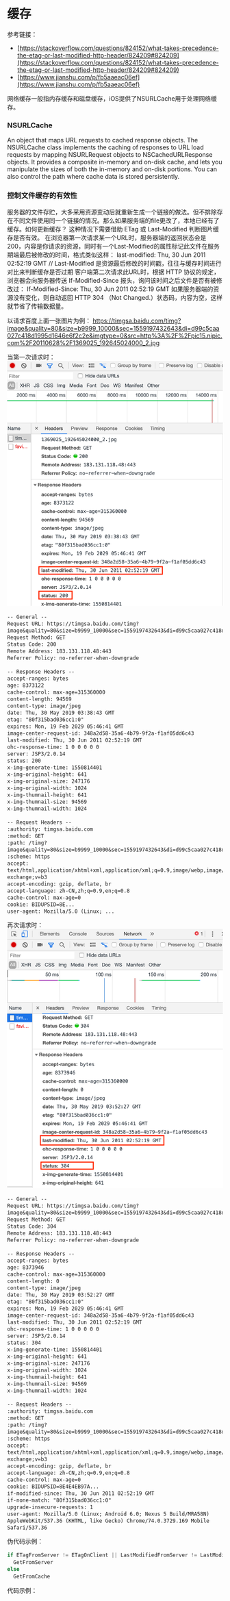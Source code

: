 # 缓存

参考链接：
- [https://stackoverflow.com/questions/824152/what-takes-precedence-the-etag-or-last-modified-http-header/824209#824209](https://stackoverflow.com/questions/824152/what-takes-precedence-the-etag-or-last-modified-http-header/824209#824209)
- [https://www.jianshu.com/p/fb5aaeac06ef](https://www.jianshu.com/p/fb5aaeac06ef)


网络缓存一般指内存缓存和磁盘缓存，iOS提供了NSURLCache用于处理网络缓存。

### NSURLCache
An object that maps URL requests to cached response objects.
The NSURLCache class implements the caching of responses to URL load requests by mapping NSURLRequest objects to NSCachedURLResponse objects. It provides a composite in-memory and on-disk cache, and lets you manipulate the sizes of both the in-memory and on-disk portions. You can also control the path where cache data is stored persistently.

### 控制文件缓存的有效性
服务器的文件存贮，大多采用资源变动后就重新生成一个链接的做法。但不排除存在不同文件使用同一个链接的情况。那么如果服务端的file更改了，本地已经有了缓存。如何更新缓存？
这种情况下需要借助 ETag 或 Last-Modified 判断图片缓存是否有效。
在浏览器第一次请求某一个URL时，服务器端的返回状态会是200，内容是你请求的资源，同时有一个Last-Modified的属性标记此文件在服务期端最后被修改的时间，格式类似这样：
last-modified: Thu, 30 Jun 2011 02:52:19 GMT // Last-Modified 是资源最后修改的时间戳，往往与缓存时间进行对比来判断缓存是否过期
客户端第二次请求此URL时，根据 HTTP 协议的规定，浏览器会向服务器传送 If-Modified-Since 报头，询问该时间之后文件是否有被修改过：
If-Modified-Since: Thu, 30 Jun 2011 02:52:19 GMT
如果服务器端的资源没有变化，则自动返回 HTTP 304 （Not Changed.）状态码，内容为空，这样就节省了传输数据量。

以请求百度上面一张图片为例：
https://timgsa.baidu.com/timg?image&quality=80&size=b9999_10000&sec=1559197432643&di=d99c5caa027c418d1995d1646e6f2c2e&imgtype=0&src=http%3A%2F%2Fpic15.nipic.com%2F20110628%2F1369025_192645024000_2.jpg

当第一次请求时：
![](./images/1.png)

```
-- General --
Request URL: https://timgsa.baidu.com/timg?image&quality=80&size=b9999_10000&sec=1559197432643&di=d99c5caa027c418d1995d1646e6f2c2e&imgtype=0&src=http%3A%2F%2Fpic15.nipic.com%2F20110628%2F1369025_192645024000_2.jpg
Request Method: GET
Status Code: 200 
Remote Address: 183.131.118.48:443
Referrer Policy: no-referrer-when-downgrade

-- Response Headers --
accept-ranges: bytes
age: 8373122
cache-control: max-age=315360000
content-length: 94569
content-type: image/jpeg
date: Thu, 30 May 2019 03:38:43 GMT
etag: "80f315bad036cc1:0"
expires: Mon, 19 Feb 2029 05:46:41 GMT
image-center-request-id: 348a2d58-35a6-4b79-9f2a-f1af05dd6c43
last-modified: Thu, 30 Jun 2011 02:52:19 GMT
ohc-response-time: 1 0 0 0 0 0
server: JSP3/2.0.14
status: 200
x-img-generate-time: 1550814401
x-img-original-height: 641
x-img-original-size: 247176
x-img-original-width: 1024
x-img-thumnail-height: 641
x-img-thumnail-size: 94569
x-img-thumnail-width: 1024

-- Request Headers --
:authority: timgsa.baidu.com
:method: GET
:path: /timg?image&quality=80&size=b9999_10000&sec=1559197432643&di=d99c5caa027c418d1995d1646e6f2c2e&imgtype=0&src=http%3A%2F%2Fpic15.nipic.com%2F20110628%2F1369025_192645024000_2.jpg
:scheme: https
accept: text/html,application/xhtml+xml,application/xml;q=0.9,image/webp,image/apng,*/*;q=0.8,application/signed-exchange;v=b3
accept-encoding: gzip, deflate, br
accept-language: zh-CN,zh;q=0.9,en;q=0.8
cache-control: max-age=0
cookie: BIDUPSID=8E...
user-agent: Mozilla/5.0 (Linux; ...
```
再次请求时：
![](./images/2.png)

```
-- General --
Request URL: https://timgsa.baidu.com/timg?image&quality=80&size=b9999_10000&sec=1559197432643&di=d99c5caa027c418d1995d1646e6f2c2e&imgtype=0&src=http%3A%2F%2Fpic15.nipic.com%2F20110628%2F1369025_192645024000_2.jpg
Request Method: GET
Status Code: 304 
Remote Address: 183.131.118.48:443
Referrer Policy: no-referrer-when-downgrade

-- Response Headers --
accept-ranges: bytes
age: 8373946
cache-control: max-age=315360000
content-length: 0
content-type: image/jpeg
date: Thu, 30 May 2019 03:52:27 GMT
etag: "80f315bad036cc1:0"
expires: Mon, 19 Feb 2029 05:46:41 GMT
image-center-request-id: 348a2d58-35a6-4b79-9f2a-f1af05dd6c43
last-modified: Thu, 30 Jun 2011 02:52:19 GMT
ohc-response-time: 1 0 0 0 0 0
server: JSP3/2.0.14
status: 304
x-img-generate-time: 1550814401
x-img-original-height: 641
x-img-original-size: 247176
x-img-original-width: 1024
x-img-thumnail-height: 641
x-img-thumnail-size: 94569
x-img-thumnail-width: 1024

-- Request Headers --
:authority: timgsa.baidu.com
:method: GET
:path: /timg?image&quality=80&size=b9999_10000&sec=1559197432643&di=d99c5caa027c418d1995d1646e6f2c2e&imgtype=0&src=http%3A%2F%2Fpic15.nipic.com%2F20110628%2F1369025_192645024000_2.jpg
:scheme: https
accept: text/html,application/xhtml+xml,application/xml;q=0.9,image/webp,image/apng,*/*;q=0.8,application/signed-exchange;v=b3
accept-encoding: gzip, deflate, br
accept-language: zh-CN,zh;q=0.9,en;q=0.8
cache-control: max-age=0
cookie: BIDUPSID=8E4E4EB97A...
if-modified-since: Thu, 30 Jun 2011 02:52:19 GMT
if-none-match: "80f315bad036cc1:0"
upgrade-insecure-requests: 1
user-agent: Mozilla/5.0 (Linux; Android 6.0; Nexus 5 Build/MRA58N) AppleWebKit/537.36 (KHTML, like Gecko) Chrome/74.0.3729.169 Mobile Safari/537.36
```

伪代码示例：
```Objective-C
if ETagFromServer != ETagOnClient || LastModifiedFromServer != LastModifiedOnClient
  GetFromServer
else
  GetFromCache
```

代码示例：
```Objective-C

```
